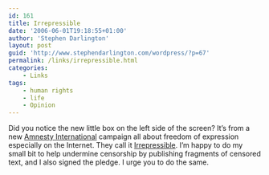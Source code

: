 ```yaml
---
id: 161
title: Irrepressible
date: '2006-06-01T19:18:55+01:00'
author: 'Stephen Darlington'
layout: post
guid: 'http://www.stephendarlington.com/wordpress/?p=67'
permalink: /links/irrepressible.html
categories:
    - Links
tags:
    - human rights
    - life
    - Opinion
---
```


Did you notice the new little box on the left side of the screen? It’s from a new [Amnesty International](http://www.amnesty.org.uk/ "Amnesty International") campaign all about freedom of expression especially on the Internet. They call it [Irrepressible](http://irrepressible.info/ "Irrepressible"). I’m happy to do my small bit to help undermine censorship by publishing fragments of censored text, and I also signed the pledge. I urge you to do the same.
